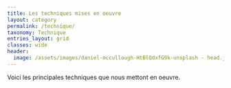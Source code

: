 ```yaml
---
title: Les techniques mises en oeuvre
layout: category
permalink: /technique/
taxonomy: Technique
entries_layout: grid
classes: wide
header:
  image: /assets/images/daniel-mccullough-HtBlQdxfG9k-unsplash - head.jpg
---
```


Voici les principales techniques que nous mettont en oeuvre.